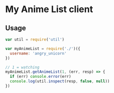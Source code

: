 # My Anime List client

## Usage

```javascript
var util = require('util')

var myAnimeList = require('./')({
  username: 'angry_unicorn'
})

// 1 = watching
myAnimeList.getAnimeList(1, (err, resp) => {
  if (err) console.error(err)
  console.log(util.inspect(resp, false, null))
})
```
